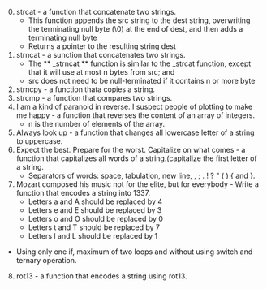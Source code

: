 0. strcat - a function that concatenate two strings. 
	* This function appends the src string to the dest string, overwriting the terminating null byte (\0) at the end of dest, and then adds a terminating null byte
	* Returns a pointer to the resulting string dest
1. strncat - a sunction that concatenates two strings. 
	* The ** _strncat ** function is similar to the _strcat function, except that it will use at most n bytes from src; and
	* src does not need to be null-terminated if it contains n or more byte
2. strncpy - a function thata copies a string.
3. strcmp - a function that compares two strings.
4. I am a kind of paranoid in reverse. I suspect people of plotting to make me happy - a function that reverses the content of an array of integers.
	* n is the number of elements of the array.
5. Always look up - a function that changes all lowercase letter of a string to uppercase.
6.  Expect the best. Prepare for the worst. Capitalize on what comes - a function that capitalizes all words of a string.(capitalize the first letter of a string.
	* Separators of words: space, tabulation, new line, , ; . ! ? " ( ) { and }.
7. Mozart composed his music not for the elite, but for everybody - Write a function that encodes a string into 1337.
	* Letters a and A should be replaced by 4
	* Letters e and E should be replaced by 3
	* Letters o and O should be replaced by 0
	* Letters t and T should be replaced by 7
	* Letters l and L should be replaced by 1
* Using only one if, maximum of two loops and without using switch and ternary operation.
8. rot13 - a function that encodes a string using rot13. 
